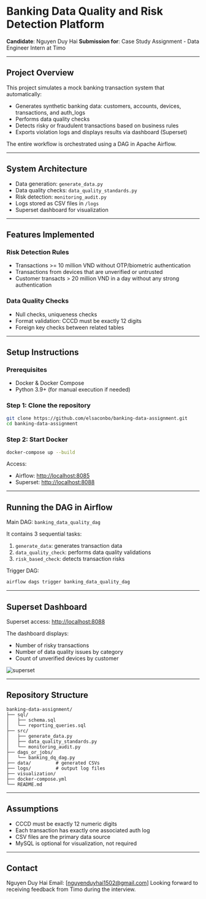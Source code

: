 # Banking Data Quality and Risk Detection Platform

**Candidate**: Nguyen Duy Hai &#x20;
**Submission for**: Case Study Assignment - Data Engineer Intern at Timo

---

## Project Overview

This project simulates a mock banking transaction system that automatically:

* Generates synthetic banking data: customers, accounts, devices, transactions, and auth\_logs
* Performs data quality checks
* Detects risky or fraudulent transactions based on business rules
* Exports violation logs and displays results via dashboard (Superset)

The entire workflow is orchestrated using a DAG in Apache Airflow.

---

## System Architecture

* Data generation: `generate_data.py`
* Data quality checks: `data_quality_standards.py`
* Risk detection: `monitoring_audit.py`
* Logs stored as CSV files in `/logs`
* Superset dashboard for visualization

---

## Features Implemented

### Risk Detection Rules

* Transactions >= 10 million VND without OTP/biometric authentication
* Transactions from devices that are unverified or untrusted
* Customer transacts > 20 million VND in a day without any strong authentication

### Data Quality Checks

* Null checks, uniqueness checks
* Format validation: CCCD must be exactly 12 digits
* Foreign key checks between related tables

---

## Setup Instructions

### Prerequisites

* Docker & Docker Compose
* Python 3.9+ (for manual execution if needed)

### Step 1: Clone the repository

```bash
git clone https://github.com/elsaconbo/banking-data-assignment.git
cd banking-data-assignment
```

### Step 2: Start Docker

```bash
docker-compose up --build
```

Access:

* Airflow: [http://localhost:8085](http://localhost:8085)
* Superset: [http://localhost:8088](http://localhost:8088)

---

## Running the DAG in Airflow

Main DAG: `banking_data_quality_dag`

It contains 3 sequential tasks:

1. `generate_data`: generates transaction data
2. `data_quality_check`: performs data quality validations
3. `risk_based_check`: detects transaction risks

Trigger DAG:

```bash
airflow dags trigger banking_data_quality_dag
```

---

## Superset Dashboard

Superset access: [http://localhost:8088](http://localhost:8088)

The dashboard displays:

* Number of risky transactions
* Number of data quality issues by category
* Count of unverified devices by customer

![superset](https://github.com/user-attachments/assets/f37c5a21-69e9-4b53-838f-c0335694c31d)

---

## Repository Structure

```
banking-data-assignment/
├── sql/
│   ├── schema.sql
│   └── reporting_queries.sql
├── src/
│   ├── generate_data.py
│   ├── data_quality_standards.py
│   └── monitoring_audit.py
├── dags_or_jobs/
│   └── banking_dq_dag.py
├── data/         # generated CSVs
├── logs/         # output log files
├── visualization/
├── docker-compose.yml
└── README.md
```

---

## Assumptions

* CCCD must be exactly 12 numeric digits
* Each transaction has exactly one associated auth log
* CSV files are the primary data source
* MySQL is optional for visualization, not required

---

## Contact

Nguyen Duy Hai &#x20;
Email: \[nguyenduyhai1502@gmail.com] &#x20;
Looking forward to receiving feedback from Timo during the interview.

